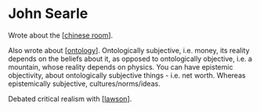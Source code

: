 # John Searle

Wrote about the [[chinese room]].

Also wrote about [[ontology]]. Ontologically subjective, i.e. money, its reality depends on the beliefs about it, as opposed to ontologically objective, i.e. a mountain, whose reality depends on physics. You can have epistemic objectivity, about ontologically subjective things - i.e. net worth. Whereas epistemically subjective, cultures/norms/ideas.

Debated critical realism with [[lawson]].

[//begin]: # "Autogenerated link references for markdown compatibility"
[chinese room]: chinese-room "Chinese Room"
[ontology]: ontology "Ontology"
[lawson]: lawson "Lawson"
[//end]: # "Autogenerated link references"
